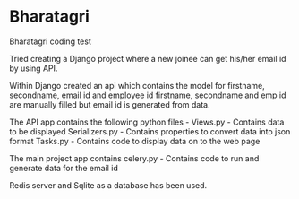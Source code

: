 # Bharatagri
Bharatagri coding test


Tried creating a Django project where a new joinee can get his/her email id by using API.

Within Django created an api which contains the model for firstname, secondname, email id and employee id
firstname, secondname and emp id are manually filled but email id is generated from data.

The API app contains the following python files -
         Views.py - Contains data to be displayed
         Serializers.py - Contains properties to convert data into json format
         Tasks.py - Contains code to display data on to the web page
         
 The main project app contains
     celery.py - Contains code to run and generate data for the email id
     
     
 Redis server and Sqlite as a database has been used.    
